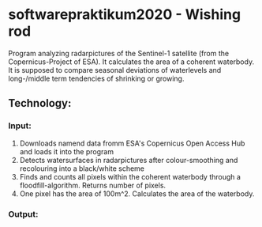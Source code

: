 # softwarepraktikum2020 - Wishing rod

Program analyzing radarpictures of the Sentinel-1 satellite (from the Copernicus-Project of ESA). It calculates the area of a coherent waterbody. It is supposed to compare seasonal deviations of waterlevels and long-/middle term tendencies of shrinking  or growing.

## Technology:
### Input:
1. Downloads namend data fromm ESA's Copernicus Open Access Hub and loads it into the program
2. Detects watersurfaces in radarpictures after colour-smoothing and recolouring into a black/white scheme
3. Finds and counts all pixels within the coherent waterbody through a floodfill-algorithm. Returns number of pixels.
4. One pixel has the area of 100m^2. Calculates the area of the waterbody.
### Output:
